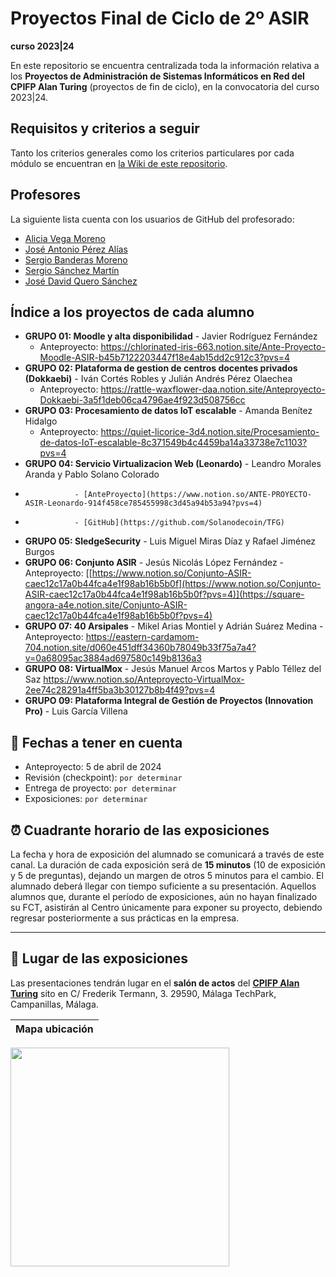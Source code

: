 # Proyectos Final de Ciclo de 2º ASIR
**curso 2023|24**

En este repositorio se encuentra centralizada toda la información relativa a los **Proyectos de Administración de Sistemas Informáticos en Red del CPIFP Alan Turing** (proyectos de fin de ciclo), en la convocatoria del curso 2023|24.

## Requisitos y criterios a seguir

Tanto los criterios generales como los criterios particulares por cada módulo se encuentran en [la Wiki de este repositorio](https://github.com/CPIFPAlanTuring/2asir-tfc-2324/wiki).

## Profesores

La siguiente lista cuenta con los usuarios de GitHub del profesorado:
* [Alicia Vega Moreno](https://github.com/AVegMor)
* [José Antonio Pérez Alías](https://github.com/joseantper)
* [Sergio Banderas Moreno](https://github.com/sergiflags)
* [Sergio Sánchez Martín](https://github.com/SergioSanchezMartin)
* [José David Quero Sánchez](https://github.com/josedavid-quero)

## Índice a los proyectos de cada alumno

* **GRUPO 01: Moodle y alta disponibilidad** - Javier Rodríguez Fernández
    - Anteproyecto:  https://chlorinated-iris-663.notion.site/Ante-Proyecto-Moodle-ASIR-b45b7122203447f18e4ab15dd2c912c3?pvs=4
* **GRUPO 02: Plataforma de gestion de centros docentes privados (Dokkaebi)** - Iván Cortés Robles y Julián Andrés Pérez Olaechea
    - Anteproyecto: https://rattle-waxflower-daa.notion.site/Anteproyecto-Dokkaebi-3a5f1deb06ca4796ae4f923d508756cc
* **GRUPO 03: Procesamiento de datos IoT escalable** - Amanda Benítez Hidalgo
    - Anteproyecto:  https://quiet-licorice-3d4.notion.site/Procesamiento-de-datos-IoT-escalable-8c371549b4c4459ba14a33738e7c1103?pvs=4 
* **GRUPO 04: Servicio Virtualizacion Web (Leonardo)** - Leandro Morales Aranda y Pablo Solano Colorado
*                - [AnteProyecto](https://www.notion.so/ANTE-PROYECTO-ASIR-Leonardo-914f458ce785455998c3d45a94b53a94?pvs=4)
*                - [GitHub](https://github.com/Solanodecoin/TFG)
  
* **GRUPO 05: SledgeSecurity** - Luis Miguel Miras Díaz y Rafael Jiménez Burgos
* **GRUPO 06: Conjunto ASIR** - Jesús Nicolás López Fernández -Anteproyecto: [[https://www.notion.so/Conjunto-ASIR-caec12c17a0b44fca4e1f98ab16b5b0f](https://www.notion.so/Conjunto-ASIR-caec12c17a0b44fca4e1f98ab16b5b0f?pvs=4)](https://square-angora-a4e.notion.site/Conjunto-ASIR-caec12c17a0b44fca4e1f98ab16b5b0f?pvs=4)
* **GRUPO 07: 40 Arsipales** - Mikel Arias Montiel y Adrián Suárez Medina
      - Anteproyecto: https://eastern-cardamom-704.notion.site/d060e451dff34360b78049b33f75a7a4?v=0a68095ac3884ad697580c149b8136a3
* **GRUPO 08: VirtualMox** - Jesús Manuel Arcos Martos y Pablo Téllez del Saz
  https://www.notion.so/Anteproyecto-VirtualMox-2ee74c28291a4ff5ba3b30127b8b4f49?pvs=4
* **GRUPO 09: Plataforma Integral de Gestión de Proyectos (Innovation Pro)** - Luis García Villena
  
## 📝 Fechas a tener en cuenta
* Anteproyecto: 5 de abril de 2024
* Revisión (checkpoint): `por determinar`
* Entrega de proyecto: `por determinar`
* Exposiciones: `por determinar`

## ⏰ Cuadrante horario de las exposiciones

La fecha y hora de exposición del alumnado se comunicará a través de este canal. La duración de cada exposición será de **15 minutos** (10 de exposición y 5 de preguntas), dejando un margen de otros 5 minutos para el cambio. El alumnado deberá llegar con tiempo suficiente a su presentación. Aquellos alumnos que, durante el período de exposiciones, aún no hayan finalizado su FCT, asistirán al Centro únicamente para exponer su proyecto, debiendo regresar posteriormente a sus prácticas en la empresa.

---

## :school: Lugar de las exposiciones

Las presentaciones tendrán lugar en el **salón de actos** del [**CPIFP Alan Turing**](https://maps.app.goo.gl/JThz6bDRVpknfbNh7) sito en C/ Frederik Termann, 3. 29590, Málaga TechPark, Campanillas, Málaga.

Mapa ubicación             | 
:-------------------------:|
<a href="https://maps.app.goo.gl/JThz6bDRVpknfbNh7" target="_blank"><img src="https://github.com/CPIFPAlanTuring/2daw-tfc-2324/blob/main/CPIFP_mapa_ubicación.png" width="350" /></a> 
